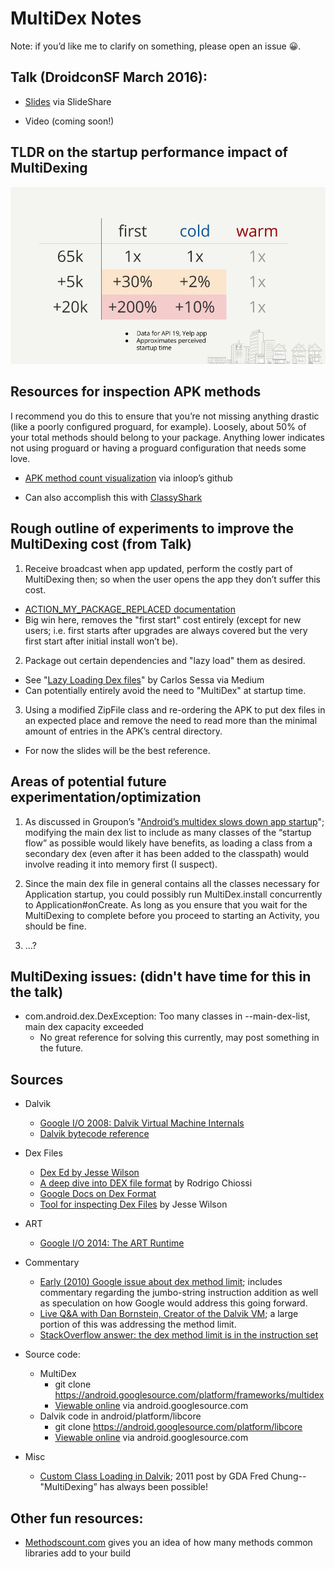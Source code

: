 # MultiDex Notes

Note: if you’d like me to clarify on something, please open an issue 😀.

## Talk (DroidconSF March 2016):

* [Slides](http://www.slideshare.net/TimothyMellor/dexters-lab-understanding-and-experimenting-with-multidex-droidconsf-march-2016) via SlideShare

* Video (coming soon!)

## TLDR on the startup performance impact of MultiDexing

![](multidex_perf_tldr.png)

## Resources for inspection APK methods

I recommend you do this to ensure that you’re not missing anything drastic (like a poorly configured proguard, for example). Loosely, about 50% of your total methods should belong to your package. Anything lower indicates not using proguard or having a proguard configuration that needs some love.

* [APK method count visualization](http://inloop.github.io/apk-method-count/) via inloop’s github

* Can also accomplish this with [ClassyShark](https://github.com/google/android-classyshark)

## Rough outline of experiments to improve the MultiDexing cost (from Talk)

1. Receive broadcast when app updated, perform the costly part of MultiDexing then; so when the user opens the app they don’t suffer this cost.
  * [ACTION_MY_PACKAGE_REPLACED documentation](http://developer.android.com/reference/android/content/Intent.html#ACTION_MY_PACKAGE_REPLACED)
  * Big win here, removes the "first start" cost entirely (except for new users; i.e. first starts after upgrades are always covered but the very first start after initial install won’t be).

2. Package out certain dependencies and "lazy load" them as desired.
  * See "[Lazy Loading Dex files](https://medium.com/@Macarse/lazy-loading-dex-files-d41f6f37df0e#.jk7bq9o0p)" by Carlos Sessa via Medium
  * Can potentially entirely avoid the need to "MultiDex" at startup time.

3. Using a modified ZipFile class and re-ordering the APK to put dex files in an expected place and remove the need to read more than the minimal amount of entries in the APK’s central directory.
  * For now the slides will be the best reference.

## Areas of potential future experimentation/optimization

1. As discussed in Groupon’s "[Android’s multidex slows down app startup](https://medium.com/groupon-eng/android-s-multidex-slows-down-app-startup-d9f10b46770f#.14kccojms)"; modifying the main dex list to include as many classes of the “startup flow” as possible would likely have benefits, as loading a class from a secondary dex (even after it has been added to the classpath) would involve reading it into memory first (I suspect).

2. Since the main dex file in general contains all the classes necessary for Application startup, you could possibly run MultiDex.install concurrently to Application#onCreate. As long as you ensure that you wait for the MultiDexing to complete before you proceed to starting an Activity, you should be fine.

3. …?


## MultiDexing issues: (didn't have time for this in the talk)

* com.android.dex.DexException: Too many classes in --main-dex-list, main dex capacity exceeded
  * No great reference for solving this currently, may post something in the future.

## Sources

* Dalvik
  * [Google I/O 2008: Dalvik Virtual Machine Internals](https://www.youtube.com/watch?v=ptjedOZEXPM)
  * [Dalvik bytecode reference](https://source.android.com/devices/tech/dalvik/dalvik-bytecode.html)

* Dex Files
  * [Dex Ed by Jesse Wilson](https://www.youtube.com/watch?v=v4Ewjq6r9XI)
  * [A deep dive into DEX file format](http://elinux.org/images/d/d9/A_deep_dive_into_dex_file_format--chiossi.pdf) by Rodrigo Chiossi
  * [Google Docs on Dex Format](https://source.android.com/devices/tech/dalvik/dex-format.html)
  * [Tool for inspecting Dex Files](https://github.com/swankjesse/dex/blob/master/dex/src/main/java/com/android/dex/Dex.java) by Jesse Wilson

* ART
  * [Google I/O 2014: The ART Runtime](https://www.youtube.com/watch?v=EBlTzQsUoOw)

* Commentary
  * [Early (2010) Google issue about dex method limit](https://code.google.com/p/android/issues/detail?id=7147#c6); includes commentary regarding the jumbo-string instruction addition as well as speculation on how Google would address this going forward.
  * [Live Q&A with Dan Bornstein, Creator of the Dalvik VM](https://www.youtube.com/watch?v=FO1Xe7bF2VY); a large portion of this was addressing the method limit.
  * [StackOverflow answer: the dex method limit is in the instruction set](http://stackoverflow.com/a/21492160)

* Source code:
  * MultiDex
    * git clone https://android.googlesource.com/platform/frameworks/multidex
    * [Viewable online](https://android.googlesource.com/platform/frameworks/multidex/) via android.googlesource.com
  * Dalvik code in android/platform/libcore
    * git clone https://android.googlesource.com/platform/libcore
    * [Viewable online](https://android.googlesource.com/platform/libcore/+/master/dalvik/src/main/java/dalvik/system/) via android.googlesource.com

* Misc
  * [Custom Class Loading in Dalvik](http://android-developers.blogspot.com/2011/07/custom-class-loading-in-dalvik.html); 2011 post by GDA Fred Chung--"MultiDexing” has always been possible!

## Other fun resources:

* [Methodscount.com](http://www.methodscount.com/) gives you an idea of how many methods common libraries add to your build


